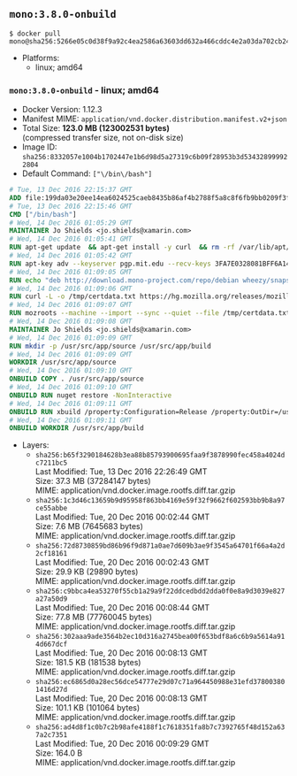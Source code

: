 ## `mono:3.8.0-onbuild`

```console
$ docker pull mono@sha256:5266e05c0d38f9a92c4ea2586a63603dd632a466cddc4e2a03da702cb24e9394
```

-	Platforms:
	-	linux; amd64

### `mono:3.8.0-onbuild` - linux; amd64

-	Docker Version: 1.12.3
-	Manifest MIME: `application/vnd.docker.distribution.manifest.v2+json`
-	Total Size: **123.0 MB (123002531 bytes)**  
	(compressed transfer size, not on-disk size)
-	Image ID: `sha256:8332057e1004b1702447e1b6d98d5a27319c6b09f28953b3d534328999922804`
-	Default Command: `["\/bin\/bash"]`

```dockerfile
# Tue, 13 Dec 2016 22:15:37 GMT
ADD file:199da03e20ee14ea6024525caeb8435b86af4b2788f5a8c8f6fb9bb0209f3fff in / 
# Tue, 13 Dec 2016 22:15:46 GMT
CMD ["/bin/bash"]
# Wed, 14 Dec 2016 01:05:29 GMT
MAINTAINER Jo Shields <jo.shields@xamarin.com>
# Wed, 14 Dec 2016 01:05:41 GMT
RUN apt-get update 	&& apt-get install -y curl 	&& rm -rf /var/lib/apt/lists/*
# Wed, 14 Dec 2016 01:05:42 GMT
RUN apt-key adv --keyserver pgp.mit.edu --recv-keys 3FA7E0328081BFF6A14DA29AA6A19B38D3D831EF
# Wed, 14 Dec 2016 01:09:05 GMT
RUN echo "deb http://download.mono-project.com/repo/debian wheezy/snapshots/3.8.0 main" > /etc/apt/sources.list.d/mono-xamarin.list         && echo "deb http://download.mono-project.com/repo/debian 38-security main" >> /etc/apt/sources.list.d/mono-xamarin.list 	&& apt-get update 	&& apt-get install -y mono-devel fsharp mono-vbnc nuget 	&& rm -rf /var/lib/apt/lists/*
# Wed, 14 Dec 2016 01:09:06 GMT
RUN curl -L -o /tmp/certdata.txt https://hg.mozilla.org/releases/mozilla-release/raw-file/5d447d9abfdf/security/nss/lib/ckfw/builtins/certdata.txt
# Wed, 14 Dec 2016 01:09:07 GMT
RUN mozroots --machine --import --sync --quiet --file /tmp/certdata.txt
# Wed, 14 Dec 2016 01:09:08 GMT
MAINTAINER Jo Shields <jo.shields@xamarin.com>
# Wed, 14 Dec 2016 01:09:09 GMT
RUN mkdir -p /usr/src/app/source /usr/src/app/build
# Wed, 14 Dec 2016 01:09:09 GMT
WORKDIR /usr/src/app/source
# Wed, 14 Dec 2016 01:09:10 GMT
ONBUILD COPY . /usr/src/app/source
# Wed, 14 Dec 2016 01:09:10 GMT
ONBUILD RUN nuget restore -NonInteractive
# Wed, 14 Dec 2016 01:09:11 GMT
ONBUILD RUN xbuild /property:Configuration=Release /property:OutDir=/usr/src/app/build/
# Wed, 14 Dec 2016 01:09:11 GMT
ONBUILD WORKDIR /usr/src/app/build
```

-	Layers:
	-	`sha256:b65f3290184628b3ea88b85793900695faa9f3878990fec458a4024dc7211bc5`  
		Last Modified: Tue, 13 Dec 2016 22:26:49 GMT  
		Size: 37.3 MB (37284147 bytes)  
		MIME: application/vnd.docker.image.rootfs.diff.tar.gzip
	-	`sha256:1c3d46c13659b9d95958f863bb4169e59f32f9662f602593bb9b8a97ce55abbe`  
		Last Modified: Tue, 20 Dec 2016 00:02:44 GMT  
		Size: 7.6 MB (7645683 bytes)  
		MIME: application/vnd.docker.image.rootfs.diff.tar.gzip
	-	`sha256:72d8730859bd86b96f9d871a0ae7d609b3ae9f3545a64701f66a4a2d2cf18161`  
		Last Modified: Tue, 20 Dec 2016 00:02:43 GMT  
		Size: 29.9 KB (29890 bytes)  
		MIME: application/vnd.docker.image.rootfs.diff.tar.gzip
	-	`sha256:c9bbca4ea53270f55cb1a29a9f22ddcedbdd2dda0f0e8a9d3039e827a27a50d9`  
		Last Modified: Tue, 20 Dec 2016 00:08:44 GMT  
		Size: 77.8 MB (77760045 bytes)  
		MIME: application/vnd.docker.image.rootfs.diff.tar.gzip
	-	`sha256:302aaa9ade3564b2ec10d316a2745bea00f653bdf8a6c6b9a5614a914d667dcf`  
		Last Modified: Tue, 20 Dec 2016 00:08:13 GMT  
		Size: 181.5 KB (181538 bytes)  
		MIME: application/vnd.docker.image.rootfs.diff.tar.gzip
	-	`sha256:ec6865d0a28ec56dce54777e29d07c71a964450988e31efd378003801416d27d`  
		Last Modified: Tue, 20 Dec 2016 00:08:13 GMT  
		Size: 101.1 KB (101064 bytes)  
		MIME: application/vnd.docker.image.rootfs.diff.tar.gzip
	-	`sha256:ad4d8f1c0b7c2b98afe4188f1c7618351fa8b7c7392765f48d152a637a2c7351`  
		Last Modified: Tue, 20 Dec 2016 00:09:29 GMT  
		Size: 164.0 B  
		MIME: application/vnd.docker.image.rootfs.diff.tar.gzip
